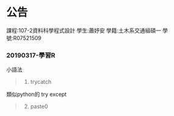 #  公告
課程:107-2資料科學程式設計 學生:蕭妤安 學籍:土木系交通組碩一 學號:R07521509
    
### 20190317-學習R
小語法

>1. trycatch

類似python的 try except

>2. paste0
